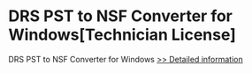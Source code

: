 # DRS PST to NSF Converter for Windows[Technician License]
DRS PST to NSF Converter for Windows
[>> Detailed information](https://secure.shareit.com/shareit/product.html?productid=301004991&affiliateid=200057808)